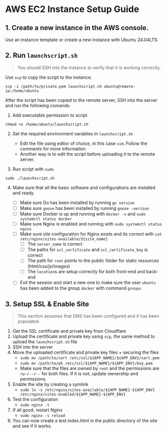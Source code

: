 # AWS EC2 Instance Setup Guide

## 1. Create a new instance in the AWS console.

Use an instance template or create a new instance with Ubuntu 24.04LTS.

## 2. Run `launchscript.sh`

> You should SSH into the instance to verify that it is working correctly.

Use `scp` to copy the script to the instance.

```
scp -i /path/to/private.pem launchscript.sh ubuntu@remote-ip:/home/ubuntu
```

After the script has been copied to the remote server, SSH into the server and run the following comands:

1. Add executable permission to script

```
chmod +x /home/ubuntu/launchscript.sh
```

2. Set the required environment variables in `launchscript.sh`

    - Edit the file using editor of choice, in this case `vim`. Follow the comments for more information.
    - Another way is to edit the script before uploading it to the remote server.

3. Run script with `sudo`

```
sudo ./launchscript.sh
```

4. Make sure that all the basic software and configurations are installed and ready.

    - [ ] Make sure Go has been installed by running `go version`
    - [ ] Make sure `goose` has been installed by running `goose -version`
    - [ ] Make sure Docker is up and running with `docker -v` and `sudo systemctl status docker`
    - [ ] Make sure Nginx is enabled and running with `sudo systemctl status nginx`
    - [ ] Make sure site configuration for Nginx exists and its correct with `cat /etc/nginx/sites-available/${site_name}`
        - [ ] The `server_name` is correct
        - [ ] The paths for `ssl_certificate` and `ssl_certificate_key` is correct
        - [ ] The path for `root` points to the public folder for static resources (html/css/js/images)
        - [ ] The `location`s are setup correctly for both front-end and back-end
    - [ ] Exit the session and start a new one to make sure the user `ubuntu` has been added to the group `docker` with command `groups`

## 3. Setup SSL & Enable Site

> This section assumes that DNS has been configured and it has been populated.

1. Get the SSL certificate and private key from Cloudflare
2. Upload the certificate and private key using `scp`, the same method to upload the `launchscript.sh` file
3. SSH into the server
4. Move the uploaded certificate and private key files + securing the files
    - `sudo mv /path/to/cert /etc/ssl/${APP_NAME}/${APP_ENV}/cert.pem`
    - `sudo mv /path/to/pk /etc/ssl/${APP_NAME}/${APP_ENV}/key.pem`
    - Make sure that the files are owned by `root` and the permissions are `rw-r--r--` for both files. If it is not, update ownership and permissions.
5. Enable the site by creating a symlink
    - `sudo ln -s /etc/nginx/sites-available/${APP_NAME}-${APP_ENV} /etc/nginx/sites-enabled/${APP_NAME}-${APP_ENV}`
6. Test the configuration
    - `sudo nginx -t`
7. If all good, restart Nginx
    - `sudo nginx -s reload`
8. You can now create a test index.html in the public directory of the site and see if it works.
